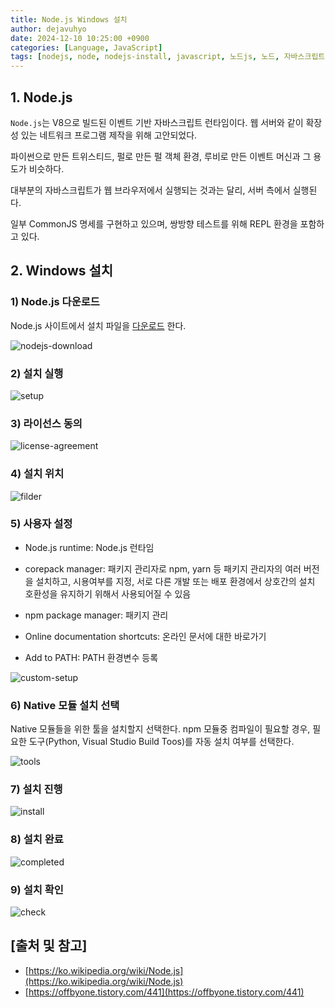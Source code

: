 ```yaml
---
title: Node.js Windows 설치
author: dejavuhyo
date: 2024-12-10 10:25:00 +0900
categories: [Language, JavaScript]
tags: [nodejs, node, nodejs-install, javascript, 노드js, 노드, 자바스크립트]
---
```


## 1. Node.js
`Node.js`는 V8으로 빌드된 이벤트 기반 자바스크립트 런타임이다. 웹 서버와 같이 확장성 있는 네트워크 프로그램 제작을 위해 고안되었다.

파이썬으로 만든 트위스티드, 펄로 만든 펄 객체 환경, 루비로 만든 이벤트 머신과 그 용도가 비슷하다.

대부분의 자바스크립트가 웹 브라우저에서 실행되는 것과는 달리, 서버 측에서 실행된다.

일부 CommonJS 명세를 구현하고 있으며, 쌍방향 테스트를 위해 REPL 환경을 포함하고 있다.

## 2. Windows 설치

### 1) Node.js 다운로드
Node.js 사이트에서 설치 파일을 [다운로드](https://nodejs.org/en/download/package-manager) 한다.

![nodejs-download](/assets/img/2024-12-10-nodejs-install/nodejs-download.png)

### 2) 설치 실행

![setup](/assets/img/2024-12-10-nodejs-install/setup.png)

### 3) 라이선스 동의

![license-agreement](/assets/img/2024-12-10-nodejs-install/license-agreement.png)

### 4) 설치 위치

![filder](/assets/img/2024-12-10-nodejs-install/filder.png)

### 5) 사용자 설정

* Node.js runtime: Node.js 런타임

* corepack manager: 패키지 관리자로 npm, yarn 등 패키지 관리자의 여러 버전을 설치하고, 시용여부를 지정, 서로 다른 개발 또는 배포 환경에서 상호간의 설치 호환성을 유지하기 위해서 사용되어질 수 있음

* npm package manager: 패키지 관리

* Online documentation shortcuts: 온라인 문서에 대한 바로가기

* Add to PATH: PATH 환경변수 등록

![custom-setup](/assets/img/2024-12-10-nodejs-install/custom-setup.png)

### 6) Native 모듈 설치 선택
Native 모듈들을 위한 툴을 설치할지 선택한다. npm 모듈중 컴파일이 필요할 경우, 필요한 도구(Python, Visual Studio Build Toos)를 자동 설치 여부를 선택한다.

![tools](/assets/img/2024-12-10-nodejs-install/tools.png)

### 7) 설치 진행

![install](/assets/img/2024-12-10-nodejs-install/install.png)

### 8) 설치 완료

![completed](/assets/img/2024-12-10-nodejs-install/completed.png)

### 9) 설치 확인

![check](/assets/img/2024-12-10-nodejs-install/check.png)

## [출처 및 참고]
* [https://ko.wikipedia.org/wiki/Node.js](https://ko.wikipedia.org/wiki/Node.js)
* [https://offbyone.tistory.com/441](https://offbyone.tistory.com/441)
